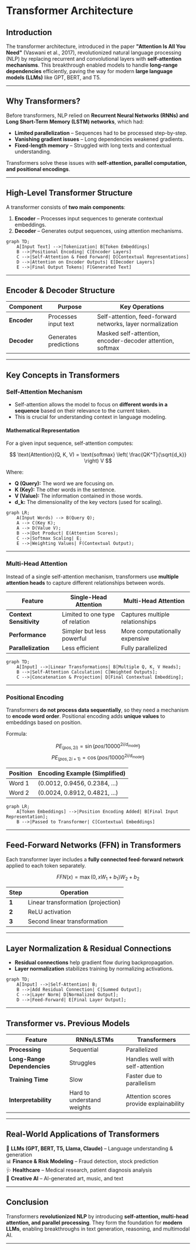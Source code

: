 # Transformer Architecture  

## **Introduction**  

The transformer architecture, introduced in the paper **"Attention Is All You Need"** (Vaswani et al., 2017), revolutionized natural language processing (NLP) by replacing recurrent and convolutional layers with **self-attention mechanisms**. This breakthrough enabled models to handle **long-range dependencies** efficiently, paving the way for modern **large language models (LLMs)** like GPT, BERT, and T5.  

---

## **Why Transformers?**  

Before transformers, NLP relied on **Recurrent Neural Networks (RNNs) and Long Short-Term Memory (LSTM) networks**, which had:  

- **Limited parallelization** – Sequences had to be processed step-by-step.  
- **Vanishing gradient issues** – Long dependencies weakened gradients.  
- **Fixed-length memory** – Struggled with long texts and contextual understanding.  

Transformers solve these issues with **self-attention, parallel computation, and positional encodings**.  

---

## **High-Level Transformer Structure**  

A transformer consists of **two main components**:  

1. **Encoder** – Processes input sequences to generate contextual embeddings.  
2. **Decoder** – Generates output sequences, using attention mechanisms.  

``` mermaid  
graph TD;  
    A[Input Text] -->|Tokenization| B[Token Embeddings]  
    B -->|Positional Encoding| C[Encoder Layers]  
    C -->|Self-Attention & Feed Forward| D[Contextual Representations]  
    D -->|Attention on Encoder Outputs| E[Decoder Layers]  
    E -->|Final Output Tokens| F[Generated Text]  
```  

---

## **Encoder & Decoder Structure**  

| **Component** | **Purpose** | **Key Operations** |  
|--------------|------------|--------------------|  
| **Encoder** | Processes input text | Self-attention, feed-forward networks, layer normalization |  
| **Decoder** | Generates predictions | Masked self-attention, encoder-decoder attention, softmax |  

---

## Key Concepts in Transformers

### Self-Attention Mechanism

- Self-attention allows the model to focus on **different words in a sequence** based on their relevance to the current token.  
- This is crucial for understanding context in language modeling.  

#### Mathematical Representation

For a given input sequence, self-attention computes:  

$$
\text{Attention}(Q, K, V) = \text{softmax} \left( \frac{QK^T}{\sqrt{d_k}} \right) V
$$  

Where:  

- **Q (Query):** The word we are focusing on.  
- **K (Key):** The other words in the sentence.  
- **V (Value):** The information contained in those words.  
- **d_k:** The dimensionality of the key vectors (used for scaling).  

``` mermaid
graph LR;  
    A(Input Words) --> B(Query Q);  
    A --> C(Key K);  
    A --> D(Value V);  
    B -->|Dot Product| E(Attention Scores);  
    C -->|Softmax Scaling| E;  
    E -->|Weighting Values| F(Contextual Output);    
```  

---

### Multi-Head Attention

Instead of a single self-attention mechanism, transformers use **multiple attention heads** to capture different relationships between words.  

| **Feature** | **Single-Head Attention** | **Multi-Head Attention** |  
|------------|----------------|----------------|  
| **Context Sensitivity** | Limited to one type of relation | Captures multiple relationships |
| **Performance** | Simpler but less powerful | More computationally expensive |
| **Parallelization** | Less efficient | Fully parallelized |

``` mermaid  
graph TD;  
    A[Input] -->|Linear Transformations| B[Multiple Q, K, V Heads];  
    B -->|Self-Attention Calculation| C[Weighted Outputs];  
    C -->|Concatenation & Projection| D[Final Contextual Embedding];  
```  

---

### Positional Encoding

Transformers **do not process data sequentially**, so they need a mechanism to **encode word order**. Positional encoding adds **unique values** to embeddings based on position.  

Formula:  

$$
PE_{(pos, 2i)} = \sin(pos / 10000^{2i/d_{\text{model}}})
$$
$$
PE_{(pos, 2i+1)} = \cos(pos / 10000^{2i/d_{\text{model}}})
$$

| **Position** | **Encoding Example (Simplified)** |  
|------------|--------------------------------|  
| Word 1 | (0.0012, 0.9456, 0.2384, ...) |  
| Word 2 | (0.0024, 0.8912, 0.4821, ...) |  

``` mermaid  
graph LR;  
    A[Token Embeddings] -->|Position Encoding Added| B[Final Input Representation];  
    B -->|Passed to Transformer| C[Contextual Embeddings]  
```  

---

## Feed-Forward Networks (FFN) in Transformers

Each transformer layer includes a **fully connected feed-forward network** applied to each token separately.  

$$
FFN(x) = \max(0, xW_1 + b_1) W_2 + b_2
$$

| **Step** | **Operation** |  
|---------|-------------|  
| **1** | Linear transformation (projection) |  
| **2** | ReLU activation |  
| **3** | Second linear transformation |  

---

## Layer Normalization & Residual Connections

- **Residual connections** help gradient flow during backpropagation.  
- **Layer normalization** stabilizes training by normalizing activations.

``` mermaid  
graph TD;  
    A[Input] -->|Self-Attention| B;  
    B -->|Add Residual Connection| C[Summed Output];  
    C -->|Layer Norm| D[Normalized Output];  
    D -->|Feed-Forward| E[Final Layer Output];  
```  

---

## Transformer vs. Previous Models

| **Feature** | **RNNs/LSTMs** | **Transformers** |  
|------------|-----------------|--------------|  
| **Processing** | Sequential | Parallelized |  
| **Long-Range Dependencies** | Struggles | Handles well with self-attention |  
| **Training Time** | Slow | Faster due to parallelism |  
| **Interpretability** | Hard to understand weights | Attention scores provide explainability |

---

## Real-World Applications of Transformers

🚀 **LLMs (GPT, BERT, T5, Llama, Claude)** – Language understanding & generation  
📊 **Finance & Risk Modeling** – Fraud detection, stock prediction  
🩺 **Healthcare** – Medical research, patient diagnosis analysis  
🎨 **Creative AI** – AI-generated art, music, and text  

---

## **Conclusion**  

Transformers **revolutionized NLP** by introducing **self-attention, multi-head attention, and parallel processing**. They form the foundation for **modern LLMs**, enabling breakthroughs in text generation, reasoning, and multimodal AI.  

---

